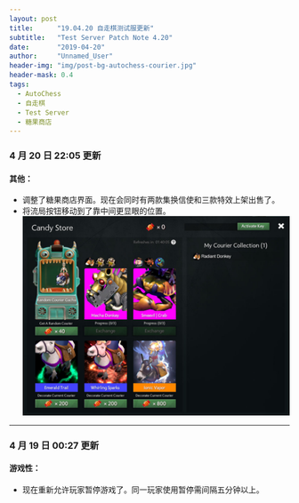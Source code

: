 ```yaml
---
layout: post
title: 		"19.04.20 自走棋测试服更新"
subtitle: 	"Test Server Patch Note 4.20"
date:		"2019-04-20"
author: 	"Unnamed_User"
header-img: "img/post-bg-autochess-courier.jpg"
header-mask: 0.4
tags:
  - AutoChess
  - 自走棋
  - Test Server
  - 糖果商店
---
```


### 4 月 20 日 22:05 更新
#### 其他：
- 调整了糖果商店界面。现在会同时有两款集换信使和三款特效上架出售了。
- 将流局按钮移动到了靠中间更显眼的位置。
![糖果商店](/img/in-post/post-190420/candy-store.jpg "糖果商店")

---
### 4 月 19 日 00:27 更新
#### 游戏性：
- 现在重新允许玩家暂停游戏了。同一玩家使用暂停需间隔五分钟以上。